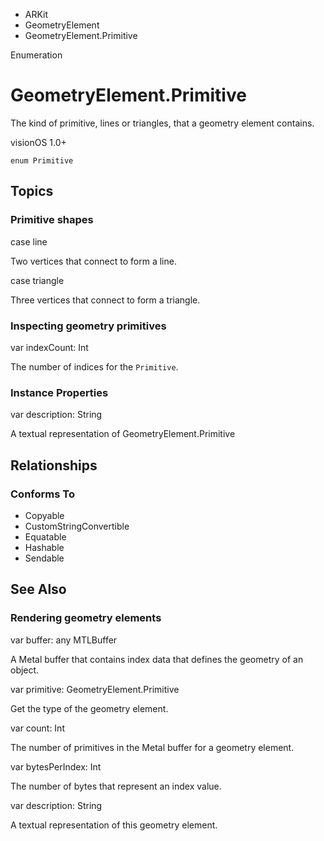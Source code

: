 

- ARKit
- GeometryElement
-  GeometryElement.Primitive 

Enumeration

# GeometryElement.Primitive

The kind of primitive, lines or triangles, that a geometry element contains.

visionOS 1.0+

``` source
enum Primitive
```

## Topics

### Primitive shapes

case line

Two vertices that connect to form a line.

case triangle

Three vertices that connect to form a triangle.

### Inspecting geometry primitives

var indexCount: Int

The number of indices for the `Primitive`.

### Instance Properties

var description: String

A textual representation of GeometryElement.Primitive

## Relationships

### Conforms To

- Copyable
- CustomStringConvertible
- Equatable
- Hashable
- Sendable

## See Also

### Rendering geometry elements

var buffer: any MTLBuffer

A Metal buffer that contains index data that defines the geometry of an object.

var primitive: GeometryElement.Primitive

Get the type of the geometry element.

var count: Int

The number of primitives in the Metal buffer for a geometry element.

var bytesPerIndex: Int

The number of bytes that represent an index value.

var description: String

A textual representation of this geometry element.

